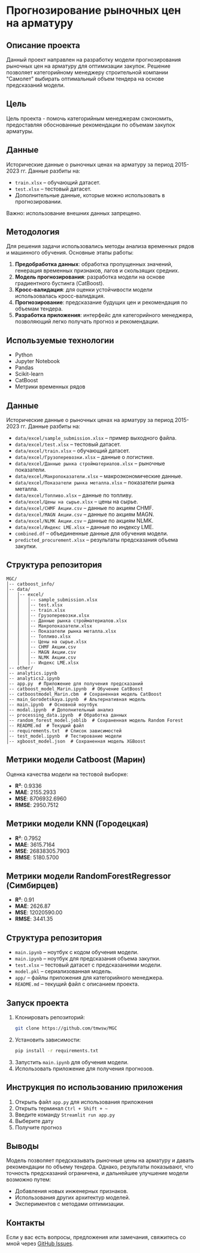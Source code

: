 # Прогнозирование рыночных цен на арматуру

## Описание проекта

Данный проект направлен на разработку модели прогнозирования рыночных цен на арматуру для оптимизации закупок. Решение позволяет категорийному менеджеру строительной компании "Самолет" выбирать оптимальный объем тендера на основе предсказаний модели.

## Цель

Цель проекта - помочь категорийным менеджерам сэкономить, предоставляя обоснованные рекомендации по объемам закупок арматуры.

## Данные

Исторические данные о рыночных ценах на арматуру за период 2015-2023 гг. Данные разбиты на:

- `train.xlsx` – обучающий датасет.
- `test.xlsx` – тестовый датасет.
- Дополнительные данные, которые можно использовать в прогнозировании.

Важно: использование внешних данных запрещено.

## Методология

Для решения задачи использовались методы анализа временных рядов и машинного обучения. Основные этапы работы:

1. **Предобработка данных**: обработка пропущенных значений, генерация временных признаков, лагов и скользящих средних.
2. **Модель прогнозирования**: разработка модели на основе градиентного бустинга (CatBoost).
3. **Кросс-валидация**: для оценки устойчивости модели использовалась кросс-валидация.
4. **Прогнозирование**: предсказание будущих цен и рекомендация по объемам тендера.
5. **Разработка приложения**: интерфейс для категорийного менеджера, позволяющий легко получать прогноз и рекомендации.

## Используемые технологии

- Python
- Jupyter Notebook
- Pandas
- Scikit-learn
- CatBoost
- Метрики временных рядов

## Данные

Исторические данные о рыночных ценах на арматуру за период 2015-2023 гг. Данные разбиты на:

- `data/excel/sample_submission.xlsx` – пример выходного файла.
- `data/excel/test.xlsx` – тестовый датасет.
- `data/excel/train.xlsx` – обучающий датасет.
- `data/excel/Грузоперевозки.xlsx` – данные о логистике.
- `data/excel/Данные рынка стройматериалов.xlsx` – рыночные показатели.
- `data/excel/Макропоказатели.xlsx` – макроэкономические данные.
- `data/excel/Показатели рынка металла.xlsx` – показатели рынка металла.
- `data/excel/Топливо.xlsx` – данные по топливу.
- `data/excel/Цены на сырье.xlsx` – цены на сырье.
- `data/excel/CHMF Акции.csv` – данные по акциям CHMF.
- `data/excel/MAGN Акции.csv` – данные по акциям MAGN.
- `data/excel/NLMK Акции.csv` – данные по акциям NLMK.
- `data/excel/Индекс LME.xlsx` – данные по индексу LME.
- `combined.df` – объединенные данные для обучения модели.
- `predicted_procurement.xlsx` – результаты предсказания объема закупки.

## Структура репозитория

```
MGC/
│-- catboost_info/
│-- data/
│   │-- excel/
│   │   │-- sample_submission.xlsx
│   │   │-- test.xlsx
│   │   │-- train.xlsx
│   │   │-- Грузоперевозки.xlsx
│   │   │-- Данные рынка стройматериалов.xlsx
│   │   │-- Макропоказатели.xlsx
│   │   │-- Показатели рынка металла.xlsx
│   │   │-- Топливо.xlsx
│   │   │-- Цены на сырье.xlsx
│   │   │-- CHMF Акции.csv
│   │   │-- MAGN Акции.csv
│   │   │-- NLMK Акции.csv
│   │   │-- Индекс LME.xlsx
│-- other/
│-- analytics.ipynb
│-- analytics2.ipynb
│-- app.py  # Приложение для получения предсказаний
│-- catboost_model_Marin.ipynb  # Обучение CatBoost
│-- catboostmodel_Marin.cbm  # Сохраненная модель CatBoost
│-- main_Gorodetskaya.ipynb  # Альтернативная модель
│-- main.ipynb  # Основной ноутбук
│-- modal.ipynb  # Дополнительный анализ
│-- processing_data.ipynb  # Обработка данных
│-- random_forest_model.joblib  # Сохраненная модель Random Forest
│-- README.md  # Текущий файл
│-- requirements.txt  # Список зависимостей
│-- test_model.ipynb  # Тестирование модели
│-- xgboost_model.json  # Сохраненная модель XGBoost
```

## Метрики модели Catboost (Марин)

Оценка качества модели на тестовой выборке:

- **R²**: 0.9336
- **MAE**: 2155.2933
- **MSE**: 8706932.6960
- **RMSE**: 2950.7512


## Метрики модели KNN (Городецкая)

- **R²**: 0.7952
- **MAE**: 3615.7164
- **MSE**: 26838305.7903
- **RMSE**: 5180.5700


## Метрики модели RandomForestRegressor (Симбирцев)

- **R²**: 0.91
- **MAE**: 2626.87
- **MSE**: 12020590.00
- **RMSE**: 3441.35


## Структура репозитория

- `main.ipynb` – ноутбук с кодом обучения модели.
- `main.ipynb` – ноутбук для предсказания объема закупки.
- `test.xlsx` – тестовый датасет с предсказаниями модели.
- `model.pkl` – сериализованная модель.
- `app/` – файлы приложения для категорийного менеджера.
- `README.md` – текущий файл с описанием проекта.

## Запуск проекта

1. Клонировать репозиторий:
   ```sh
   git clone https://github.com/tmwsw/MGC
   ```
2. Установить зависимости:
   ```sh
   pip install -r requirements.txt
   ```
3. Запустить `main.ipynb` для обучения модели.
4. Использовать приложение для получения прогнозов.

## Инструкция по использованию приложения
1. Открыть файл `app.py` для использования приложения
2. Открыть терминал `Ctrl + Shift + ~`
3. Введите команду `Streamlit run app.py`
4. Выберите дату
5. Получите прогноз

## Выводы

Модель позволяет предсказывать рыночные цены на арматуру и давать рекомендации по объему тендера. Однако, результаты показывают, что точность предсказаний ограничена, и дальнейшее улучшение модели возможно путем:

- Добавления новых инженерных признаков.
- Использования других архитектур моделей.
- Экспериментов с методами оптимизации.

## Контакты

Если у вас есть вопросы, предложения или замечания, свяжитесь со мной через [GitHub Issues](https://github.com/tmwsw/MGC/issues).
